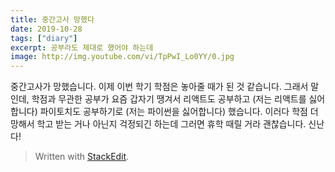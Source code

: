 ```yaml
---
title: 중간고사 망했다
date: 2019-10-28
tags: ["diary"]
excerpt: 공부라도 제대로 했어야 하는데
image: http://img.youtube.com/vi/TpPwI_Lo0YY/0.jpg
---
```

중간고사가 망했습니다. 이제 이번 학기 학점은 놓아줄 때가 된 것 같습니다. 그래서 말인데, 학점과 무관한 공부가 요즘 갑자기 땡겨서 리액트도 공부하고 (저는 리액트를 싫어합니다) 파이토치도 공부하기로 (저는 파이썬을 싫어합니다) 했습니다. 이러다 학점 더 망해서 학고 받는 거나 아닌지 걱정되긴 하는데 그러면 휴학 때릴 거라 괜찮습니다. 신난다!

> Written with [StackEdit](https://stackedit.io/).
